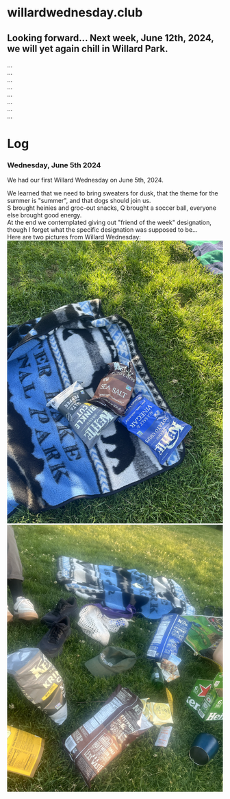 # willardwednesday.club

## Looking forward... Next week, June 12th, 2024, we will yet again chill in Willard Park. 
...  
...  
...  
...  
...  
...  
...  
...  


  
# Log
### Wednesday, June 5th 2024
We had our first Willard Wednesday on June 5th, 2024.  

We learned that we need to bring sweaters for dusk, that the theme for the summer is "summer", and that dogs should join us.  
S brought heinies and groc-out snacks, Q brought a soccer ball, everyone else brought good energy.  
At the end we contemplated giving out "friend of the week" designation, though I forget what the specific designation was supposed to be...  
Here are two pictures from Willard Wednesday:
![haha](https://github.com/jenholmberg/willardwednesday.club/blob/main/img/20240605_1.png?raw=true)
![hehe](https://github.com/jenholmberg/willardwednesday.club/blob/main/img/20240605_2.png?raw=true)
